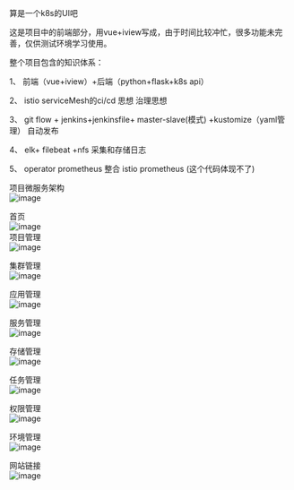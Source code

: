 算是一个k8s的UI吧

这是项目中的前端部分，用vue+iview写成，由于时间比较冲忙，很多功能未完善，仅供测试环境学习使用。

整个项目包含的知识体系：

1、 前端（vue+iview）+后端（python+flask+k8s api）

2、 istio serviceMesh的ci/cd 思想 治理思想

3、 git flow + jenkins+jenkinsfile+ master-slave(模式) +kustomize（yaml管理） 自动发布

4、 elk+ filebeat +nfs 采集和存储日志

5、 operator prometheus 整合 istio prometheus (这个代码体现不了)



项目微服务架构
<br>![image](https://gitee.com/cmlfxz/flask-ui/raw/master/image/0.jpg)<br>

首页
<br>![image](https://gitee.com/cmlfxz/flask-ui/raw/master/image/1.png)<br>
项目管理
<br>![image](https://gitee.com/cmlfxz/flask-ui/raw/master/image/2.jpg)<br>

集群管理
<br>![image](https://gitee.com/cmlfxz/flask-ui/raw/master/image/3.jpg)<br>

应用管理
<br>![image](https://gitee.com/cmlfxz/flask-ui/raw/master/image/4.jpg)<br>

服务管理
<br>![image](https://gitee.com/cmlfxz/flask-ui/raw/master/image/5.jpg)<br>

存储管理
<br>![image](https://gitee.com/cmlfxz/flask-ui/raw/master/image/6.jpg)<br>

任务管理
<br>![image](https://gitee.com/cmlfxz/flask-ui/raw/master/image/7.jpg)<br>

权限管理
<br>![image](https://gitee.com/cmlfxz/flask-ui/raw/master/image/8.jpg)<br>

环境管理
<br>![image](https://gitee.com/cmlfxz/flask-ui/raw/master/image/9.jpg)<br>

网站链接
<br>![image](https://gitee.com/cmlfxz/flask-ui/raw/master/image/10.jpg)<br>





